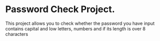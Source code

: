 # Password Check Project.
This project allows you to check whether the password you have input contains capital and low letters, numbers and  if its length is over 8 characters
